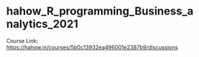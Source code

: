 # hahow_R_programming_Business_analytics_2021

Course Link: https://hahow.in/courses/5b0c13932ea496001e2387b9/discussions 
